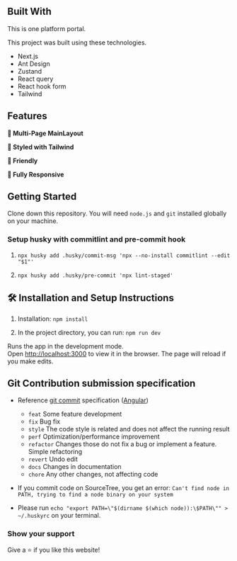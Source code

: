## Built With

This is one platform portal.<br/>

This project was built using these technologies.

- Next.js
- Ant Design
- Zustand
- React query
- React hook form
- Tailwind

## Features

**📖 Multi-Page MainLayout**

**🎨 Styled with Tailwind**

**🫶 Friendly**

**📱 Fully Responsive**

## Getting Started

Clone down this repository. You will need `node.js` and `git` installed globally on your machine.

### Setup husky with commitlint and pre-commit hook

1. `npx husky add .husky/commit-msg 'npx --no-install commitlint --edit "$1"'`

2. `npx husky add .husky/pre-commit 'npx lint-staged'`


## 🛠 Installation and Setup Instructions

1. Installation: `npm install`

2. In the project directory, you can run: `npm run dev`

Runs the app in the development mode.\
Open [http://localhost:3000](http://localhost:3000) to view it in the browser.
The page will reload if you make edits.

## Git Contribution submission specification

- Reference [git commit](https://aibolik.com/blog/git-commit-messages) specification ([Angular](https://github.com/conventional-changelog/conventional-changelog/tree/master/packages/conventional-changelog-angular))

    - `feat` Some feature development
    - `fix` Bug fix
    - `style` The code style is related and does not affect the running result
    - `perf` Optimization/performance improvement
    - `refactor` Changes those do not fix a bug or implement a feature. Simple refactoring
    - `revert` Undo edit
    - `docs` Changes in documentation
    - `chore` Any other changes, not affecting code

- If you commit code on SourceTree, you get an error: `Can't find node in PATH, trying to find a node binary on your system`
- Please run `echo "export PATH=\"$(dirname $(which node)):\$PATH\"" > ~/.huskyrc` on your terminal.

### Show your support

Give a ⭐ if you like this website!